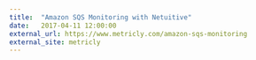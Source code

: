 ```yaml
---
title:  "Amazon SQS Monitoring with Netuitive"
date:   2017-04-11 12:00:00
external_url: https://www.metricly.com/amazon-sqs-monitoring
external_site: metricly
---
```

